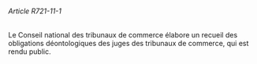 ###### Article R721-11-1

Le Conseil national des tribunaux de commerce élabore un recueil des obligations déontologiques des juges des tribunaux de commerce, qui est rendu public.

